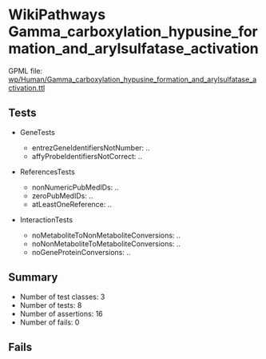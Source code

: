 # WikiPathways Gamma_carboxylation_hypusine_formation_and_arylsulfatase_activation

GPML file: [wp/Human/Gamma_carboxylation_hypusine_formation_and_arylsulfatase_activation.ttl](../wp/Human/Gamma_carboxylation_hypusine_formation_and_arylsulfatase_activation.ttl)

## Tests

* GeneTests
    * entrezGeneIdentifiersNotNumber: ..
    * affyProbeIdentifiersNotCorrect: ..

* ReferencesTests
    * nonNumericPubMedIDs: ..
    * zeroPubMedIDs: ..
    * atLeastOneReference: ..

* InteractionTests
    * noMetaboliteToNonMetaboliteConversions: ..
    * noNonMetaboliteToMetaboliteConversions: ..
    * noGeneProteinConversions: ..

## Summary

* Number of test classes: 3
* Number of tests: 8
* Number of assertions: 16
* Number of fails: 0

## Fails

